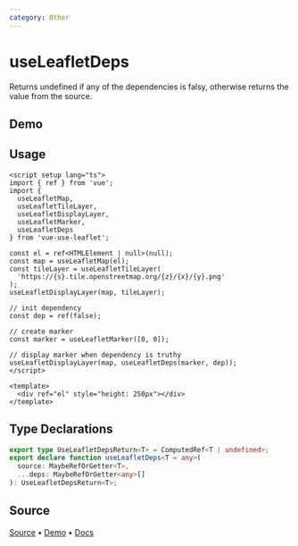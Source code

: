```yaml
---
category: Other
---
```


# useLeafletDeps

Returns undefined if any of the dependencies is falsy, otherwise returns the value from the source.



## Demo

<ClientOnly>
  <Demo name="useLeafletDeps" source-url="https://github.com/nikolaynau/vue-use-leaflet/blob/master/src/useLeafletDeps/demo.vue" />
</ClientOnly>

## Usage

```vue
<script setup lang="ts">
import { ref } from 'vue';
import {
  useLeafletMap,
  useLeafletTileLayer,
  useLeafletDisplayLayer,
  useLeafletMarker,
  useLeafletDeps
} from 'vue-use-leaflet';

const el = ref<HTMLElement | null>(null);
const map = useLeafletMap(el);
const tileLayer = useLeafletTileLayer(
  'https://{s}.tile.openstreetmap.org/{z}/{x}/{y}.png'
);
useLeafletDisplayLayer(map, tileLayer);

// init dependency
const dep = ref(false);

// create marker
const marker = useLeafletMarker([0, 0]);

// display marker when dependency is truthy
useLeafletDisplayLayer(map, useLeafletDeps(marker, dep));
</script>

<template>
  <div ref="el" style="height: 250px"></div>
</template>
```

## Type Declarations

```ts
export type UseLeafletDepsReturn<T> = ComputedRef<T | undefined>;
export declare function useLeafletDeps<T = any>(
  source: MaybeRefOrGetter<T>,
  ...deps: MaybeRefOrGetter<any>[]
): UseLeafletDepsReturn<T>;
```

## Source

[Source](https://github.com/nikolaynau/vue-use-leaflet/blob/master/src/useLeafletDeps/index.ts) • [Demo](https://github.com/nikolaynau/vue-use-leaflet/blob/master/src/useLeafletDeps/demo.vue) • [Docs](https://github.com/nikolaynau/vue-use-leaflet/blob/master/src/useLeafletDeps/index.md)
